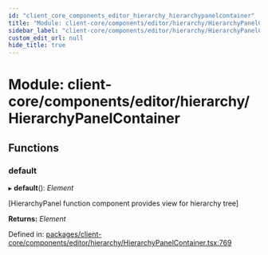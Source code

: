 ```yaml
---
id: "client_core_components_editor_hierarchy_hierarchypanelcontainer"
title: "Module: client-core/components/editor/hierarchy/HierarchyPanelContainer"
sidebar_label: "client-core/components/editor/hierarchy/HierarchyPanelContainer"
custom_edit_url: null
hide_title: true
---
```


# Module: client-core/components/editor/hierarchy/HierarchyPanelContainer

## Functions

### default

▸ **default**(): *Element*

[HierarchyPanel function component provides view for hierarchy tree]

**Returns:** *Element*

Defined in: [packages/client-core/components/editor/hierarchy/HierarchyPanelContainer.tsx:769](https://github.com/xr3ngine/xr3ngine/blob/5a0f83ed8/packages/client-core/components/editor/hierarchy/HierarchyPanelContainer.tsx#L769)
